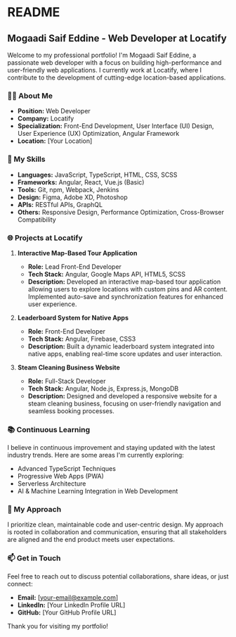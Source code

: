 
# README

## Mogaadi Saif Eddine - Web Developer at Locatify

Welcome to my professional portfolio! I'm Mogaadi Saif Eddine, a passionate web developer with a focus on building high-performance and user-friendly web applications. I currently work at Locatify, where I contribute to the development of cutting-edge location-based applications.

### 👨‍💻 About Me

- **Position:** Web Developer
- **Company:** Locatify
- **Specialization:** Front-End Development, User Interface (UI) Design, User Experience (UX) Optimization, Angular Framework
- **Location:** [Your Location]

### 🚀 My Skills

- **Languages:** JavaScript, TypeScript, HTML, CSS, SCSS
- **Frameworks:** Angular, React, Vue.js (Basic)
- **Tools:** Git, npm, Webpack, Jenkins
- **Design:** Figma, Adobe XD, Photoshop
- **APIs:** RESTful APIs, GraphQL
- **Others:** Responsive Design, Performance Optimization, Cross-Browser Compatibility

### 🌐 Projects at Locatify

1. **Interactive Map-Based Tour Application**
   - **Role:** Lead Front-End Developer
   - **Tech Stack:** Angular, Google Maps API, HTML5, SCSS
   - **Description:** Developed an interactive map-based tour application allowing users to explore locations with custom pins and AR content. Implemented auto-save and synchronization features for enhanced user experience.

2. **Leaderboard System for Native Apps**
   - **Role:** Front-End Developer
   - **Tech Stack:** Angular, Firebase, CSS3
   - **Description:** Built a dynamic leaderboard system integrated into native apps, enabling real-time score updates and user interaction.

3. **Steam Cleaning Business Website**
   - **Role:** Full-Stack Developer
   - **Tech Stack:** Angular, Node.js, Express.js, MongoDB
   - **Description:** Designed and developed a responsive website for a steam cleaning business, focusing on user-friendly navigation and seamless booking processes.

### 📚 Continuous Learning

I believe in continuous improvement and staying updated with the latest industry trends. Here are some areas I'm currently exploring:

- Advanced TypeScript Techniques
- Progressive Web Apps (PWA)
- Serverless Architecture
- AI & Machine Learning Integration in Web Development

### 🎯 My Approach

I prioritize clean, maintainable code and user-centric design. My approach is rooted in collaboration and communication, ensuring that all stakeholders are aligned and the end product meets user expectations.

### 📫 Get in Touch

Feel free to reach out to discuss potential collaborations, share ideas, or just connect:

- **Email:** [your-email@example.com]
- **LinkedIn:** [Your LinkedIn Profile URL]
- **GitHub:** [Your GitHub Profile URL]

Thank you for visiting my portfolio!
